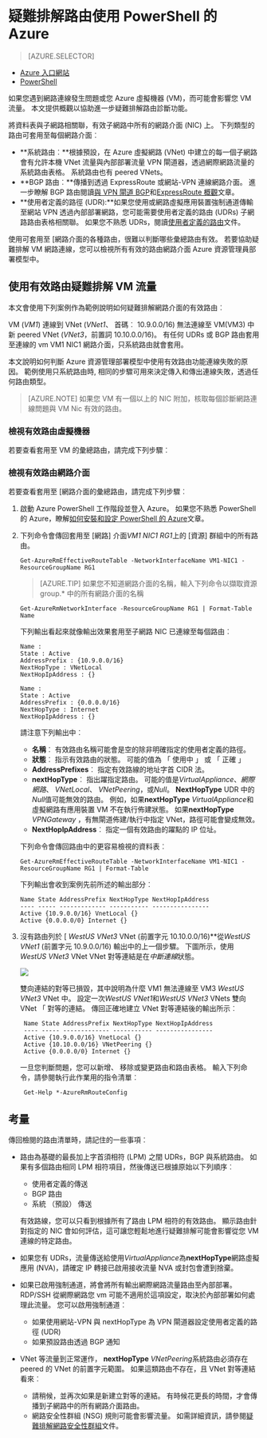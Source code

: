 <properties 
   pageTitle="疑難排解路由-PowerShell |Microsoft Azure"
   description="瞭解如何使用 PowerShell 的 Azure Azure 資源管理員部署模型中的疑難排解。"
   services="virtual-network"
   documentationCenter="na"
   authors="AnithaAdusumilli"
   manager="narayan"
   editor=""
   tags="azure-resource-manager"
/>
<tags 
   ms.service="virtual-network"
   ms.devlang="na"
   ms.topic="article"
   ms.tgt_pltfrm="na"
   ms.workload="infrastructure-services"
   ms.date="09/23/2016"
   ms.author="anithaa" />

# <a name="troubleshoot-routes-using-azure-powershell"></a>疑難排解路由使用 PowerShell 的 Azure

> [AZURE.SELECTOR]
- [Azure 入口網站](virtual-network-routes-troubleshoot-portal.md)
- [PowerShell](virtual-network-routes-troubleshoot-powershell.md)

如果您遇到網路連線發生問題或您 Azure 虛擬機器 (VM)，而可能會影響您 VM 流量。 本文提供概觀以協助進一步疑難排解路由診斷功能。

將資料表與子網路相關聯，有效子網路中所有的網路介面 (NIC) 上。 下列類型的路由可套用至每個網路介面︰

- **系統路由︰**根據預設，在 Azure 虛擬網路 (VNet) 中建立的每一個子網路會有允許本機 VNet 流量與內部部署流量 VPN 閘道器，透過網際網路流量的系統路由表格。 系統路由也有 peered VNets。
- **BGP 路由︰**傳播到透過 ExpressRoute 或網站-VPN 連線網路介面。 進一步瞭解 BGP 路由閱讀[與 VPN 閘道 BGP](../vpn-gateway/vpn-gateway-bgp-overview.md)和[ExpressRoute 概觀](../expressroute/expressroute-introduction.md)文章。
- **使用者定義的路徑 (UDR):**如果您使用或網路虛擬應用裝置強制通道傳輸至網站 VPN 透過內部部署網路，您可能需要使用者定義的路由 (UDRs) 子網路路由表格相關聯。 如果您不熟悉 UDRs，閱讀[使用者定義的路由](virtual-networks-udr-overview.md#user-defined-routes)文件。

使用可套用至 [網路介面的各種路由，很難以判斷哪些彙總路由有效。 若要協助疑難排解 VM 網路連線，您可以檢視所有有效的路由網路介面 Azure 資源管理員部署模型中。

## <a name="using-effective-routes-to-troubleshoot-vm-traffic-flow"></a>使用有效路由疑難排解 VM 流量

本文會使用下列案例作為範例說明如何疑難排解網路介面的有效路由︰

VM (*VM1*) 連線到 VNet (*VNet1*、 首碼︰ 10.9.0.0/16) 無法連線至 VM(VM3) 中新 peered VNet (*VNet3*，前置詞 10.10.0.0/16)。 有任何 UDRs 或 BGP 路由套用至連線的 vm VM1 NIC1 網路介面，只系統路由就會套用。

本文說明如何判斷 Azure 資源管理部署模型中使用有效路由功能連線失敗的原因。
範例使用只系統路由時, 相同的步驟可用來決定傳入和傳出連線失敗，透過任何路由類型。

>[AZURE.NOTE] 如果您 VM 有一個以上的 NIC 附加，核取每個診斷網路連線問題與 VM Nic 有效的路由。

### <a name="view-effective-routes-for-a-virtual-machine"></a>檢視有效路由虛擬機器

若要查看套用至 VM 的彙總路由，請完成下列步驟︰

### <a name="view-effective-routes-for-a-network-interface"></a>檢視有效路由網路介面

若要查看套用至 [網路介面的彙總路由，請完成下列步驟︰

1.  啟動 Azure PowerShell 工作階段並登入 Azure。 如果您不熟悉 PowerShell 的 Azure，瞭解[如何安裝和設定 PowerShell 的 Azure](../powershell-install-configure.md)文章。

2.  下列命令會傳回套用至 [網路] 介面*VM1 NIC1* *RG1*上的 [資源] 群組中的所有路由。

        Get-AzureRmEffectiveRouteTable -NetworkInterfaceName VM1-NIC1 -ResourceGroupName RG1

    >[AZURE.TIP] 如果您不知道網路介面的名稱，輸入下列命令以擷取資源 group.* 中的所有網路介面的名稱

        Get-AzureRmNetworkInterface -ResourceGroupName RG1 | Format-Table Name

    下列輸出看起來就像輸出效果套用至子網路 NIC 已連線至每個路由︰

        Name :
        State : Active
        AddressPrefix : {10.9.0.0/16}
        NextHopType : VNetLocal
        NextHopIpAddress : {}

        Name :
        State : Active
        AddressPrefix : {0.0.0.0/16}
        NextHopType : Internet
        NextHopIpAddress : {}

    請注意下列輸出中︰
    - **名稱**︰ 有效路由名稱可能會是空的除非明確指定的使用者定義的路徑。 
    - **狀態**︰ 指示有效路由的狀態。 可能的值為 「 使用中 」 或 「 正確 」
    - **AddressPrefixes**︰ 指定有效路線的地址字首 CIDR 法。 
    - **nextHopType**︰ 指出躍指定路由。 可能的值是*VirtualAppliance*、*網際網路*、 *VNetLocal*、 *VNetPeering*，或*Null*。 **NextHopType** UDR 中的*Null*值可能無效的路由。 例如，如果**nextHopType** *VirtualAppliance*和虛擬網路有應用裝置 VM 不在執行佈建狀態。 如果**nextHopType** *VPNGateway* ，有無閘道佈建/執行中指定 VNet，路徑可能會變成無效。
    - **NextHopIpAddress**︰ 指定一個有效路由的躍點的 IP 位址。
    
    下列命令會傳回路由中的更容易檢視的資料表︰

        Get-AzureRmEffectiveRouteTable -NetworkInterfaceName VM1-NIC1 -ResourceGroupName RG1 | Format-Table

    下列輸出會收到案例先前所述的輸出部分︰

        Name State AddressPrefix NextHopType NextHopIpAddress
        ---- ----- ------------- ----------- ----------------
        Active {10.9.0.0/16} VnetLocal {}
        Active {0.0.0.0/0} Internet {}
    

3. 沒有路由列於 [ *WestUS VNet3* VNet (前置字元 10.10.0.0/16)**從*WestUS VNet1* (前置字元 10.9.0.0/16) 輸出中的上一個步驟。 下圖所示，使用*WestUS VNet3* VNet VNet 對等連結是在*中斷連線*狀態。
    
    ![](./media/virtual-network-routes-troubleshoot-portal/image4.png)

    雙向連結的對等已損毀，其中說明為什麼 VM1 無法連線至 VM3 *WestUS VNet3* VNet 中。 設定一次*WestUS VNet1*和*WestUS VNet3* VNets 雙向 VNet 「 對等的連結。 傳回正確地建立 VNet 對等連結後的輸出所示︰

        Name State AddressPrefix NextHopType NextHopIpAddress
        ---- ----- ------------- ----------- ----------------
        Active {10.9.0.0/16} VnetLocal {}
        Active {10.10.0.0/16} VNetPeering {}
        Active {0.0.0.0/0} Internet {}
        
    一旦您判斷問題，您可以新增、 移除或變更路由和路由表格。 輸入下列命令，請參閱執行此作業用的指令清單︰

        Get-Help *-AzureRmRouteConfig

## <a name="considerations"></a>考量

傳回檢閱的路由清單時，請記住的一些事項︰

- 路由為基礎的最長加上字首須相符 (LPM) 之間 UDRs，BGP 與系統路由。 如果有多個路由相同 LPM 相符項目，然後傳送已根據原始以下列順序︰
    - 使用者定義的傳送
    - BGP 路由
    - 系統 （預設） 傳送

    有效路線，您可以只看到根據所有了路由 LPM 相符的有效路由。 顯示路由針對指定的 NIC 會如何評估，這可讓您輕鬆地進行疑難排解可能會影響從您 VM 連線的特定路由。

- 如果您有 UDRs，流量傳送給使用*VirtualAppliance*為**nextHopType**網路虛擬應用 (NVA)，請確定 IP 轉接已啟用接收流量 NVA 或封包會遭到捨棄。 
- 如果已啟用強制通道，將會將所有輸出網際網路流量路由至內部部署。 RDP/SSH 從網際網路您 vm 可能不適用於這項設定，取決於內部部署如何處理此流量。 
  您可以啟用強制通道︰
    - 如果使用網站-VPN 與 nextHopType 為 VPN 閘道器設定使用者定義的路徑 (UDR)
    - 如果預設路由透過 BGP 通知
- VNet 等流量到正常運作， **nextHopType** *VNetPeering*系統路由必須存在 peered 的 VNet 的前置字元範圍。 如果這類路由不存在，且 VNet 對等連結看來︰
    - 請稍候，並再次如果是新建立對等的連結。 有時候花更長的時間，才會傳播到子網路中的所有網路介面路由。
    - 網路安全性群組 (NSG) 規則可能會影響流量。 如需詳細資訊，請參閱[疑難排解網路安全性群組](virtual-network-nsg-troubleshoot-powershell.md)文件。
